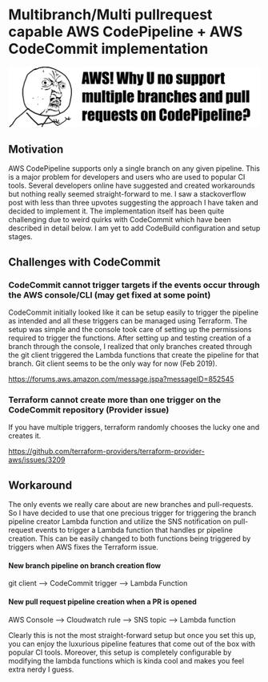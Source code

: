 # Multibranch/Multi pullrequest capable AWS CodePipeline + AWS CodeCommit implementation

![why u no](/docs/images/whyuno.jpg)

## Motivation

AWS CodePipeline supports only a single branch on any given pipeline. This is a major problem for developers and users who are used to popular CI tools. Several developers online have suggested and created workarounds but nothing really seemed straight-forward to me. I saw a stackoverflow post with less than three upvotes suggesting the approach I have taken and decided to implement it. The implementation itself has been quite challenging due to weird quirks with CodeCommit which have been described in detail below. I am yet to add CodeBuild configuration and setup stages.

## Challenges with CodeCommit

### CodeCommit cannot trigger targets if the events occur through the AWS console/CLI (may get fixed at some point)

CodeCommit initially looked like it can be setup easily to trigger the pipeline as intended and all these triggers can be managed using Terraform. The setup was simple and the console took care of setting up the permissions required to trigger the functions. After setting up and testing creation of a branch through the console, I realized that only branches created through the git client triggered the Lambda functions that create the pipeline for that branch. Git client seems to be the only way for now (Feb 2019).

https://forums.aws.amazon.com/message.jspa?messageID=852545

### Terraform cannot create more than one trigger on the CodeCommit repository (Provider issue)

If you have multiple triggers, terraform randomly chooses the lucky one and creates it.

https://github.com/terraform-providers/terraform-provider-aws/issues/3209

## Workaround

The only events we really care about are new branches and pull-requests. So I have decided to use that one precious trigger for triggering the branch pipeline creator Lambda function and utilize the SNS notification on pull-request events to trigger a Lambda function that handles pr pipeline creation. This can be easily changed to both functions being triggered by triggers when AWS fixes the Terraform issue.

#### New branch pipeline on branch creation flow

git client --> CodeCommit trigger --> Lambda Function

#### New pull request pipeline creation when a PR is opened

AWS Console --> Cloudwatch rule --> SNS topic --> Lambda function

Clearly this is not the most straight-forward setup but once you set this up, you can enjoy the luxurious pipeline features that come out of the box with popular CI tools. Moreover, this setup is completely configurable by modifying the lambda functions which is kinda cool and makes you feel extra nerdy I guess.



